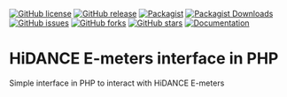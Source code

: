 [![GitHub license](https://img.shields.io/github/license/fawno/HiDANCE)](https://github.com/fawno/HiDANCE/blob/master/LICENSE)
[![GitHub release](https://img.shields.io/github/release/fawno/HiDANCE)](https://github.com/fawno/HiDANCE/releases)
[![Packagist](https://img.shields.io/packagist/v/fawno/HiDANCE)](https://packagist.org/packages/fawno/hidance)
[![Packagist Downloads](https://img.shields.io/packagist/dt/fawno/HiDANCE)](https://packagist.org/packages/fawno/hidance/stats)
[![GitHub issues](https://img.shields.io/github/issues/fawno/HiDANCE)](https://github.com/fawno/HiDANCE/issues)
[![GitHub forks](https://img.shields.io/github/forks/fawno/HiDANCE)](https://github.com/fawno/HiDANCE/network)
[![GitHub stars](https://img.shields.io/github/stars/fawno/HiDANCE)](https://github.com/fawno/HiDANCE/stargazers)
[![Documentation](https://img.shields.io/badge/documentation-blue)](docs/README.md)

# HiDANCE E-meters interface in PHP

Simple interface in PHP to interact with HiDANCE E-meters
